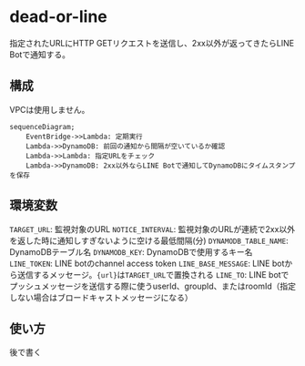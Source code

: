 # dead-or-line

指定されたURLにHTTP GETリクエストを送信し、2xx以外が返ってきたらLINE Botで通知する。

## 構成

VPCは使用しません。

```mermaid
sequenceDiagram;
    EventBridge->>Lambda: 定期実行
    Lambda->>DynamoDB: 前回の通知から間隔が空いているか確認
    Lambda->>Lambda: 指定URLをチェック
    Lambda->>DynamoDB: 2xx以外ならLINE Botで通知してDynamoDBにタイムスタンプを保存
```

## 環境変数

`TARGET_URL`: 監視対象のURL
`NOTICE_INTERVAL`: 監視対象のURLが連続で2xx以外を返した時に通知しすぎないように空ける最低間隔(分)
`DYNAMODB_TABLE_NAME`: DynamoDBテーブル名
`DYNAMODB_KEY`: DynamoDBで使用するキー名
`LINE_TOKEN`: LINE botのchannel access token
`LINE_BASE_MESSAGE`: LINE botから送信するメッセージ。`{url}`は`TARGET_URL`で置換される
`LINE_TO`: LINE botでプッシュメッセージを送信する際に使うuserId、groupId、またはroomId（指定しない場合はブロードキャストメッセージになる）

## 使い方

後で書く
